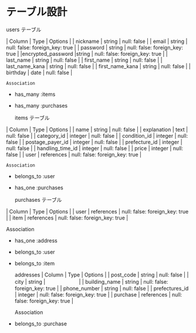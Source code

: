 # テーブル設計

   users テーブル

| Column            | Type   | Options                        |
| nickname          | string | null: false                    |
| email             | string | null: false: foreign_key: true |
| password          | string | null: false: foreign_key: true |
|encrypted_password |string  | null: false: foreign_key: true |
| last_name         | string | null: false                    |
| first_name        | string | null: false                    |
| last_name_kana    | string | null: false                    |
| first_name_kana   | string | null: false                    |
| birthday          | date   | null: false                    |

    Association
- has_many :items
- has_many :purchases

   items テーブル

| Column           | Type       | Options                        |
| name             | string     | null: false                    |
| explanation      | text       | null: false                    |
| category_id      | integer    | null: false                    |
| condition_id     | integer    | null: false                    |
| postage_payer_id | integer    | null: false                    |
| prefecture_id    | integer    | null: false                    |
| handling_time_id | integer    | null: false                    |
| price            | integer    | null: false                    |
| user             | references | null: false: foreign_key: true |

    Association
- belongs_to :user
- has_one :purchases

   purchases テーブル

| Column | Type       | Options                        |
| user   | references | null: false: foreign_key: true |
| item   | references | null: false: foreign_key: true |

   Association
- has_one :address
- belongs_to :user
- belongs_to :item


   addresses
| Column         | Type       | Options                        |
| post_code      | string     | null: false                    |
| city           | string     |                     　　　　　　 |
| building_name  | string     | null: false: foreign_key: true |
| phone_number   | string     | null: false                    |
| prefectures_id | integer    | null: false: foreign_key: true |
| purchase       | references | null: false: foreign_key: true |

   Association
- belongs_to :purchase